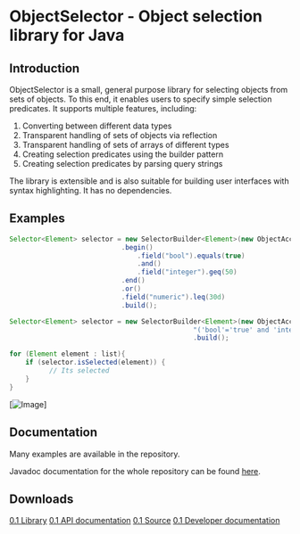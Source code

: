 ObjectSelector - Object selection library for Java
====

Introduction
------
ObjectSelector is a small, general purpose library for selecting objects from 
sets of objects. To this end, it enables users to specify simple selection predicates. It 
supports multiple features, including: 
1. Converting between different data types
2. Transparent handling of sets of objects via reflection
3. Transparent handling of sets of arrays of different types
4. Creating selection predicates using the builder pattern 
5. Creating selection predicates by parsing query strings

The library is extensible and is also suitable for building user interfaces with
syntax highlighting. It has no dependencies.

Examples
------

```Java
Selector<Element> selector = new SelectorBuilder<Element>(new ObjectAccessor<Element>(Element.class))
			                .begin()
			                    .field("bool").equals(true)
			                    .and()
			                    .field("integer").geq(50)
			                .end()
			                .or()
			                .field("numeric").leq(30d)
			                .build();
```

```Java
Selector<Element> selector = new SelectorBuilder<Element>(new ObjectAccessor<Element>(Element.class),
                                              "('bool'='true' and 'integer'>='50') or 'numeric'<='30'")
                                              .build();
```

```Java
for (Element element : list){
	if (selector.isSelected(element)) {
          // Its selected
    }
}
```

[![Image](https://raw.github.com/prasser/object-selector/master/doc/example.png)]

Documentation
------
Many examples are available in the repository.

Javadoc documentation for the whole repository can be found
[here](https://rawgithub.com/prasser/object-selector/master/doc/index.html).

Downloads
------
[0.1 Library](https://raw.github.com/prasser/object-selector/master/jars/objectselector-0.1-lib.jar)
[0.1 API documentation](https://raw.github.com/prasser/object-selector/master/jars/objectselector-0.1-api-doc.jar)
[0.1 Source](https://raw.github.com/prasser/object-selector/master/jars/objectselector-0.1-src.jar)
[0.1 Developer documentation](https://raw.github.com/prasser/object-selector/master/jars/objectselector-0.1-dev-doc.jar)
